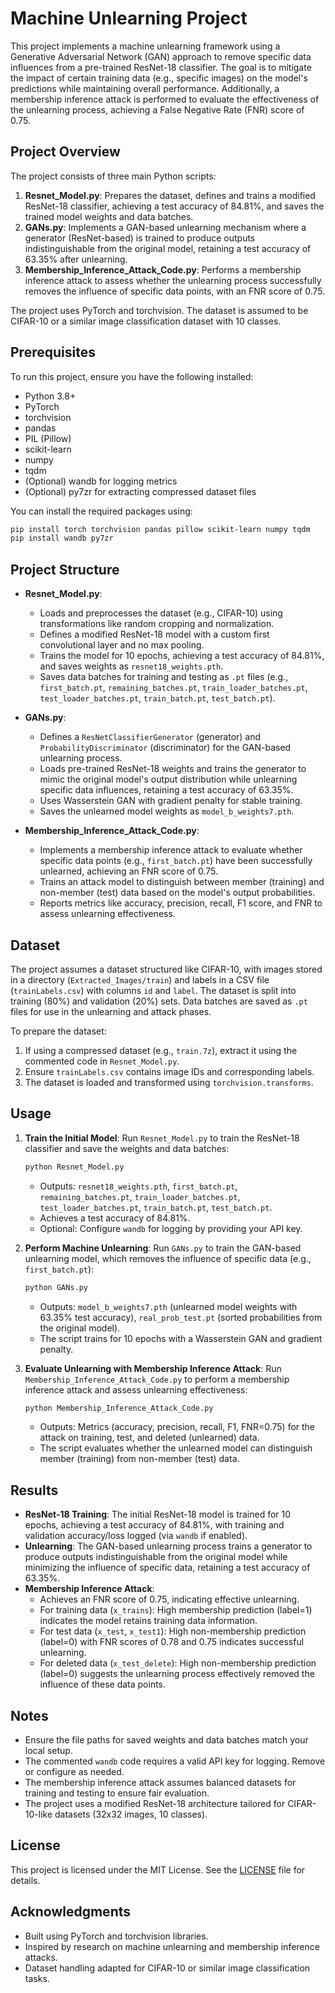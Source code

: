 # Machine Unlearning Project

This project implements a machine unlearning framework using a Generative Adversarial Network (GAN) approach to remove specific data influences from a pre-trained ResNet-18 classifier. The goal is to mitigate the impact of certain training data (e.g., specific images) on the model's predictions while maintaining overall performance. Additionally, a membership inference attack is performed to evaluate the effectiveness of the unlearning process, achieving a False Negative Rate (FNR) score of 0.75.

## Project Overview

The project consists of three main Python scripts:
1. **Resnet_Model.py**: Prepares the dataset, defines and trains a modified ResNet-18 classifier, achieving a test accuracy of 84.81%, and saves the trained model weights and data batches.
2. **GANs.py**: Implements a GAN-based unlearning mechanism where a generator (ResNet-based) is trained to produce outputs indistinguishable from the original model, retaining a test accuracy of 63.35% after unlearning.
3. **Membership_Inference_Attack_Code.py**: Performs a membership inference attack to assess whether the unlearning process successfully removes the influence of specific data points, with an FNR score of 0.75.

The project uses PyTorch and torchvision. The dataset is assumed to be CIFAR-10 or a similar image classification dataset with 10 classes.

## Prerequisites

To run this project, ensure you have the following installed:

- Python 3.8+
- PyTorch
- torchvision
- pandas
- PIL (Pillow)
- scikit-learn
- numpy
- tqdm
- (Optional) wandb for logging metrics
- (Optional) py7zr for extracting compressed dataset files

You can install the required packages using:
```bash
pip install torch torchvision pandas pillow scikit-learn numpy tqdm
pip install wandb py7zr
```

## Project Structure

- **Resnet_Model.py**: 
  - Loads and preprocesses the dataset (e.g., CIFAR-10) using transformations like random cropping and normalization.
  - Defines a modified ResNet-18 model with a custom first convolutional layer and no max pooling.
  - Trains the model for 10 epochs, achieving a test accuracy of 84.81%, and saves weights as `resnet18_weights.pth`.
  - Saves data batches for training and testing as `.pt` files (e.g., `first_batch.pt`, `remaining_batches.pt`, `train_loader_batches.pt`, `test_loader_batches.pt`, `train_batch.pt`, `test_batch.pt`).

- **GANs.py**:
  - Defines a `ResNetClassifierGenerator` (generator) and `ProbabilityDiscriminator` (discriminator) for the GAN-based unlearning process.
  - Loads pre-trained ResNet-18 weights and trains the generator to mimic the original model's output distribution while unlearning specific data influences, retaining a test accuracy of 63.35%.
  - Uses Wasserstein GAN with gradient penalty for stable training.
  - Saves the unlearned model weights as `model_b_weights7.pth`.

- **Membership_Inference_Attack_Code.py**:
  - Implements a membership inference attack to evaluate whether specific data points (e.g., `first_batch.pt`) have been successfully unlearned, achieving an FNR score of 0.75.
  - Trains an attack model to distinguish between member (training) and non-member (test) data based on the model's output probabilities.
  - Reports metrics like accuracy, precision, recall, F1 score, and FNR to assess unlearning effectiveness.

## Dataset

The project assumes a dataset structured like CIFAR-10, with images stored in a directory (`Extracted_Images/train`) and labels in a CSV file (`trainLabels.csv`) with columns `id` and `label`. The dataset is split into training (80%) and validation (20%) sets. Data batches are saved as `.pt` files for use in the unlearning and attack phases.

To prepare the dataset:
1. If using a compressed dataset (e.g., `train.7z`), extract it using the commented code in `Resnet_Model.py`.
2. Ensure `trainLabels.csv` contains image IDs and corresponding labels.
3. The dataset is loaded and transformed using `torchvision.transforms`.

## Usage

1. **Train the Initial Model**:
   Run `Resnet_Model.py` to train the ResNet-18 classifier and save the weights and data batches:
   ```bash
   python Resnet_Model.py
   ```
   - Outputs: `resnet18_weights.pth`, `first_batch.pt`, `remaining_batches.pt`, `train_loader_batches.pt`, `test_loader_batches.pt`, `train_batch.pt`, `test_batch.pt`.
   - Achieves a test accuracy of 84.81%.
   - Optional: Configure `wandb` for logging by providing your API key.

2. **Perform Machine Unlearning**:
   Run `GANs.py` to train the GAN-based unlearning model, which removes the influence of specific data (e.g., `first_batch.pt`):
   ```bash
   python GANs.py
   ```
   - Outputs: `model_b_weights7.pth` (unlearned model weights with 63.35% test accuracy), `real_prob_test.pt` (sorted probabilities from the original model).
   - The script trains for 10 epochs with a Wasserstein GAN and gradient penalty.

3. **Evaluate Unlearning with Membership Inference Attack**:
   Run `Membership_Inference_Attack_Code.py` to perform a membership inference attack and assess unlearning effectiveness:
   ```bash
   python Membership_Inference_Attack_Code.py
   ```
   - Outputs: Metrics (accuracy, precision, recall, F1, FNR=0.75) for the attack on training, test, and deleted (unlearned) data.
   - The script evaluates whether the unlearned model can distinguish member (training) from non-member (test) data.

## Results

- **ResNet-18 Training**: The initial ResNet-18 model is trained for 10 epochs, achieving a test accuracy of 84.81%, with training and validation accuracy/loss logged (via `wandb` if enabled).
- **Unlearning**: The GAN-based unlearning process trains a generator to produce outputs indistinguishable from the original model while minimizing the influence of specific data, retaining a test accuracy of 63.35%.
- **Membership Inference Attack**:
  - Achieves an FNR score of 0.75, indicating effective unlearning.
  - For training data (`x_trains`): High membership prediction (label=1) indicates the model retains training data information.
  - For test data (`x_test`, `x_test1`): High non-membership prediction (label=0) with FNR scores of 0.78 and 0.75 indicates successful unlearning.
  - For deleted data (`x_test_delete`): High non-membership prediction (label=0) suggests the unlearning process effectively removed the influence of these data points.

## Notes

- Ensure the file paths for saved weights and data batches match your local setup.
- The commented `wandb` code requires a valid API key for logging. Remove or configure as needed.
- The membership inference attack assumes balanced datasets for training and testing to ensure fair evaluation.
- The project uses a modified ResNet-18 architecture tailored for CIFAR-10-like datasets (32x32 images, 10 classes).

## License

This project is licensed under the MIT License. See the [LICENSE](LICENSE) file for details.

## Acknowledgments

- Built using PyTorch and torchvision libraries.
- Inspired by research on machine unlearning and membership inference attacks.
- Dataset handling adapted for CIFAR-10 or similar image classification tasks.
